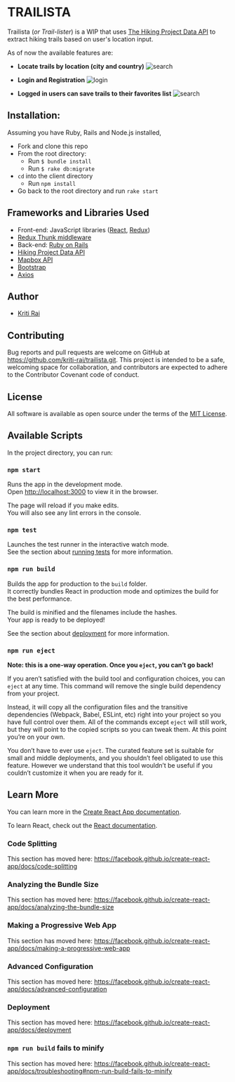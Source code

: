 # TRAILISTA

Trailista (*or Trail-lister*) is a WIP that uses [The Hiking Project Data API](https://www.hikingproject.com/data) to extract hiking trails based on user's location input.

As of now the available features are:

- **Locate trails by location (city and country)**
  ![search](https://media.giphy.com/media/VGhqaaqcnNNfghL4P3/giphy.gif)

- **Login and Registration**
  ![login](https://media.giphy.com/media/IdgJsLzXBbQza0nbdW/giphy.gif)

- **Logged in users can save trails to their favorites list**
  ![search](https://media.giphy.com/media/XcRAxM6W0AM2h3mOXb/giphy.gif)


## Installation:

 Assuming you have Ruby, Rails and Node.js installed,

- Fork and clone this repo
- From the root directory:
  - Run `$ bundle install`   
  - Run `$ rake db:migrate`
- `cd` into the client directory
  - Run `npm install`
- Go back to the root directory and run `rake start`


## Frameworks and Libraries Used

- Front-end: JavaScript libraries ([React](https://reactjs.org/), [Redux](https://redux.js.org/))
- [Redux Thunk middleware](https://github.com/reduxjs/redux-thunk)
- Back-end: [Ruby on Rails](https://github.com/rails/rails)
- [Hiking Project Data API](https://www.hikingproject.com/data)
- [Mapbox API](https://docs.mapbox.com/api/search/#geocoding)
- [Bootstrap](https://getbootstrap.com/)
- [Axios](https://github.com/axios/axios)


## Author

- [Kriti Rai](https://github.com/kriti-rai)


## Contributing

Bug reports and pull requests are welcome on GitHub at https://github.com/kriti-rai/trailista.git. This project is intended to be a safe, welcoming space for collaboration, and contributors are expected to adhere to the Contributor Covenant code of conduct.


## License

All software is available as open source under the terms of the [MIT License](https://github.com/kriti-rai/trailista/blob/master/LICENSE.md).


## Available Scripts

In the project directory, you can run:

### `npm start`

Runs the app in the development mode.<br>
Open [http://localhost:3000](http://localhost:3000) to view it in the browser.

The page will reload if you make edits.<br>
You will also see any lint errors in the console.

### `npm test`

Launches the test runner in the interactive watch mode.<br>
See the section about [running tests](https://facebook.github.io/create-react-app/docs/running-tests) for more information.

### `npm run build`

Builds the app for production to the `build` folder.<br>
It correctly bundles React in production mode and optimizes the build for the best performance.

The build is minified and the filenames include the hashes.<br>
Your app is ready to be deployed!

See the section about [deployment](https://facebook.github.io/create-react-app/docs/deployment) for more information.

### `npm run eject`

**Note: this is a one-way operation. Once you `eject`, you can’t go back!**

If you aren’t satisfied with the build tool and configuration choices, you can `eject` at any time. This command will remove the single build dependency from your project.

Instead, it will copy all the configuration files and the transitive dependencies (Webpack, Babel, ESLint, etc) right into your project so you have full control over them. All of the commands except `eject` will still work, but they will point to the copied scripts so you can tweak them. At this point you’re on your own.

You don’t have to ever use `eject`. The curated feature set is suitable for small and middle deployments, and you shouldn’t feel obligated to use this feature. However we understand that this tool wouldn’t be useful if you couldn’t customize it when you are ready for it.

## Learn More

You can learn more in the [Create React App documentation](https://facebook.github.io/create-react-app/docs/getting-started).

To learn React, check out the [React documentation](https://reactjs.org/).

### Code Splitting

This section has moved here: https://facebook.github.io/create-react-app/docs/code-splitting

### Analyzing the Bundle Size

This section has moved here: https://facebook.github.io/create-react-app/docs/analyzing-the-bundle-size

### Making a Progressive Web App

This section has moved here: https://facebook.github.io/create-react-app/docs/making-a-progressive-web-app

### Advanced Configuration

This section has moved here: https://facebook.github.io/create-react-app/docs/advanced-configuration

### Deployment

This section has moved here: https://facebook.github.io/create-react-app/docs/deployment

### `npm run build` fails to minify

This section has moved here: https://facebook.github.io/create-react-app/docs/troubleshooting#npm-run-build-fails-to-minify
